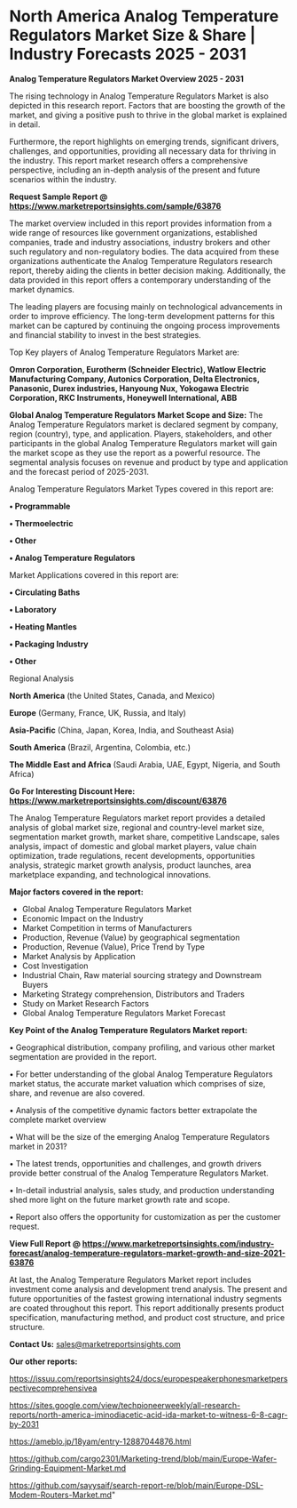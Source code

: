 # North America Analog Temperature Regulators Market Size & Share | Industry Forecasts 2025 - 2031

<Strong> Analog Temperature Regulators Market Overview 2025 - 2031</strong>

The rising technology in Analog Temperature Regulators Market is also depicted in this research report. Factors that are boosting the growth of the market, and giving a positive push to thrive in the global market is explained in detail.

Furthermore, the report highlights on emerging trends, significant drivers, challenges, and opportunities, providing all necessary data for thriving in the industry. This report market research offers a comprehensive perspective, including an in-depth analysis of the present and future scenarios within the industry.

<strong>Request Sample Report @ <a href=https://www.marketreportsinsights.com/sample/63876>https://www.marketreportsinsights.com/sample/63876</a></strong>

The market overview included in this report provides information from a wide range of resources like government organizations, established companies, trade and industry associations, industry brokers and other such regulatory and non-regulatory bodies. The data acquired from these organizations authenticate the Analog Temperature Regulators research report, thereby aiding the clients in better decision making. Additionally, the data provided in this report offers a contemporary understanding of the market dynamics.

The leading players are focusing mainly on technological advancements in order to improve efficiency. The long-term development patterns for this market can be captured by continuing the ongoing process improvements and financial stability to invest in the best strategies.

Top Key players of Analog Temperature Regulators Market are:

<strong>Omron Corporation, Eurotherm (Schneider Electric), Watlow Electric Manufacturing Company, Autonics Corporation, Delta Electronics, Panasonic, Durex industries, Hanyoung Nux, Yokogawa Electric Corporation, RKC Instruments, Honeywell International, ABB</strong>

<strong><b>Global Analog Temperature Regulators Market Scope and Size:</b></strong>
The Analog Temperature Regulators market is declared segment by company, region (country), type, and application. Players, stakeholders, and other participants in the global Analog Temperature Regulators market will gain the market scope as they use the report as a powerful resource. The segmental analysis focuses on revenue and product by type and application and the forecast period of 2025-2031.

Analog Temperature Regulators Market Types covered in this report are:

<strong>• Programmable

• Thermoelectric

• Other

• Analog Temperature Regulators</strong>

Market Applications covered in this report are:

<strong>• Circulating Baths

• Laboratory

• Heating Mantles

• Packaging Industry

• Other</strong> 

Regional Analysis

<strong>North America</strong> (the United States, Canada, and Mexico)

<strong>Europe</strong> (Germany, France, UK, Russia, and Italy)

<strong>Asia-Pacific</strong> (China, Japan, Korea, India, and Southeast Asia)

<strong>South America</strong> (Brazil, Argentina, Colombia, etc.)

<strong>The Middle East and Africa</strong> (Saudi Arabia, UAE, Egypt, Nigeria, and South Africa)

<strong>Go For Interesting Discount Here: <a href=https://www.marketreportsinsights.com/discount/63876>https://www.marketreportsinsights.com/discount/63876</a></strong>

The Analog Temperature Regulators market report provides a detailed analysis of global market size, regional and country-level market size, segmentation market growth, market share, competitive Landscape, sales analysis, impact of domestic and global market players, value chain optimization, trade regulations, recent developments, opportunities analysis, strategic market growth analysis, product launches, area marketplace expanding, and technological innovations.

<strong><b>Major factors covered in the report:</b></strong>
<ul>
  <li>Global Analog Temperature Regulators Market </li>
  <li>Economic Impact on the Industry</li>
  <li>Market Competition in terms of Manufacturers</li>
  <li>Production, Revenue (Value) by geographical segmentation</li>
  <li>Production, Revenue (Value), Price Trend by Type</li>
  <li>Market Analysis by Application</li>
  <li>Cost Investigation</li>
  <li>Industrial Chain, Raw material sourcing strategy and Downstream Buyers</li>
  <li>Marketing Strategy comprehension, Distributors and Traders</li>
  <li>Study on Market Research Factors</li>
  <li>Global Analog Temperature Regulators Market Forecast</li>
</ul>

<strong><b>Key Point of the Analog Temperature Regulators Market report:</b></strong>

• Geographical distribution, company profiling, and various other market segmentation are provided in the report.

• For better understanding of the global Analog Temperature Regulators market status, the accurate market valuation which comprises of size, share, and revenue are also covered.

• Analysis of the competitive dynamic factors better extrapolate the complete market overview

• What will be the size of the emerging Analog Temperature Regulators market in 2031?

• The latest trends, opportunities and challenges, and growth drivers provide better construal of the Analog Temperature Regulators Market.

• In-detail industrial analysis, sales study, and production understanding shed more light on the future market growth rate and scope.

• Report also offers the opportunity for customization as per the customer request.

<strong><b>View Full Report @ <a href=https://www.marketreportsinsights.com/industry-forecast/analog-temperature-regulators-market-growth-and-size-2021-63876>https://www.marketreportsinsights.com/industry-forecast/analog-temperature-regulators-market-growth-and-size-2021-63876</a></b></strong>


At last, the Analog Temperature Regulators Market report includes investment come analysis and development trend analysis. The present and future opportunities of the fastest growing international industry segments are coated throughout this report. This report additionally presents product specification, manufacturing method, and product cost structure, and price structure.

<strong>Contact Us:</strong>
sales@marketreportsinsights.com

<strong>Our other reports:</strong>

<a href=https://issuu.com/reportsinsights24/docs/europespeakerphonesmarketperspectivecomprehensivea>https://issuu.com/reportsinsights24/docs/europespeakerphonesmarketperspectivecomprehensivea</a>

<a href=https://sites.google.com/view/techpioneerweekly/all-research-reports/north-america-iminodiacetic-acid-ida-market-to-witness-6-8-cagr-by-2031>https://sites.google.com/view/techpioneerweekly/all-research-reports/north-america-iminodiacetic-acid-ida-market-to-witness-6-8-cagr-by-2031</a>

<a href=https://ameblo.jp/18yam/entry-12887044876.html>https://ameblo.jp/18yam/entry-12887044876.html</a>

<a href=https://github.com/cargo2301/Marketing-trend/blob/main/Europe-Wafer-Grinding-Equipment-Market.md>https://github.com/cargo2301/Marketing-trend/blob/main/Europe-Wafer-Grinding-Equipment-Market.md</a>

<a href=https://github.com/sayysaif/search-report-re/blob/main/Europe-DSL-Modem-Routers-Market.md>https://github.com/sayysaif/search-report-re/blob/main/Europe-DSL-Modem-Routers-Market.md</a>"
